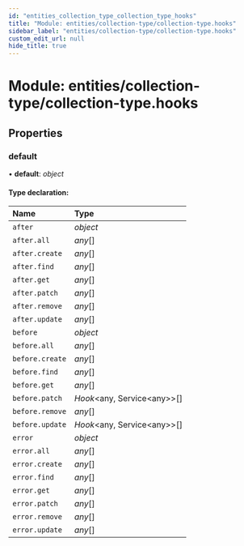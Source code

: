 ```yaml
---
id: "entities_collection_type_collection_type_hooks"
title: "Module: entities/collection-type/collection-type.hooks"
sidebar_label: "entities/collection-type/collection-type.hooks"
custom_edit_url: null
hide_title: true
---
```


# Module: entities/collection-type/collection-type.hooks

## Properties

### default

• **default**: *object*

#### Type declaration:

| Name | Type |
| :------ | :------ |
| `after` | *object* |
| `after.all` | *any*[] |
| `after.create` | *any*[] |
| `after.find` | *any*[] |
| `after.get` | *any*[] |
| `after.patch` | *any*[] |
| `after.remove` | *any*[] |
| `after.update` | *any*[] |
| `before` | *object* |
| `before.all` | *any*[] |
| `before.create` | *any*[] |
| `before.find` | *any*[] |
| `before.get` | *any*[] |
| `before.patch` | *Hook*<any, Service<any\>\>[] |
| `before.remove` | *any*[] |
| `before.update` | *Hook*<any, Service<any\>\>[] |
| `error` | *object* |
| `error.all` | *any*[] |
| `error.create` | *any*[] |
| `error.find` | *any*[] |
| `error.get` | *any*[] |
| `error.patch` | *any*[] |
| `error.remove` | *any*[] |
| `error.update` | *any*[] |
